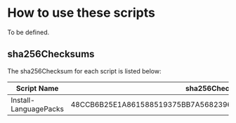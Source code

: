 # How to use these scripts

To be defined.

## sha256Checksums

The sha256Checksum for each script is listed below:

| Script Name | sha256Checksum |
|---|---|
| Install-LanguagePacks | 48CCB6B25E1A861588519375BB7A56823966BBF242767D3F101EF7796237E5A9 |
